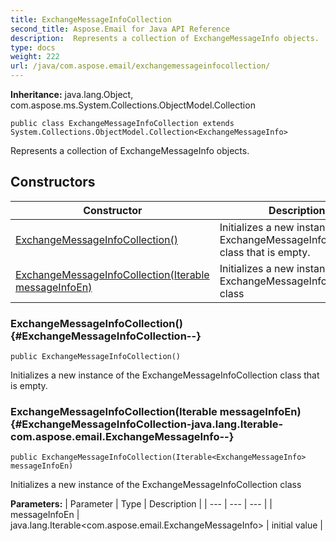 ```yaml
---
title: ExchangeMessageInfoCollection
second_title: Aspose.Email for Java API Reference
description:  Represents a collection of ExchangeMessageInfo objects.
type: docs
weight: 222
url: /java/com.aspose.email/exchangemessageinfocollection/
---
```

**Inheritance:**
java.lang.Object, com.aspose.ms.System.Collections.ObjectModel.Collection
```
public class ExchangeMessageInfoCollection extends System.Collections.ObjectModel.Collection<ExchangeMessageInfo>
```

Represents a collection of ExchangeMessageInfo objects.
## Constructors

| Constructor | Description |
| --- | --- |
| [ExchangeMessageInfoCollection()](#ExchangeMessageInfoCollection--) | Initializes a new instance of the ExchangeMessageInfoCollection class that is empty. |
| [ExchangeMessageInfoCollection(Iterable<ExchangeMessageInfo> messageInfoEn)](#ExchangeMessageInfoCollection-java.lang.Iterable-com.aspose.email.ExchangeMessageInfo--) | Initializes a new instance of the ExchangeMessageInfoCollection class |
### ExchangeMessageInfoCollection() {#ExchangeMessageInfoCollection--}
```
public ExchangeMessageInfoCollection()
```


Initializes a new instance of the ExchangeMessageInfoCollection class that is empty.

### ExchangeMessageInfoCollection(Iterable<ExchangeMessageInfo> messageInfoEn) {#ExchangeMessageInfoCollection-java.lang.Iterable-com.aspose.email.ExchangeMessageInfo--}
```
public ExchangeMessageInfoCollection(Iterable<ExchangeMessageInfo> messageInfoEn)
```


Initializes a new instance of the ExchangeMessageInfoCollection class

**Parameters:**
| Parameter | Type | Description |
| --- | --- | --- |
| messageInfoEn | java.lang.Iterable<com.aspose.email.ExchangeMessageInfo> | initial value |

